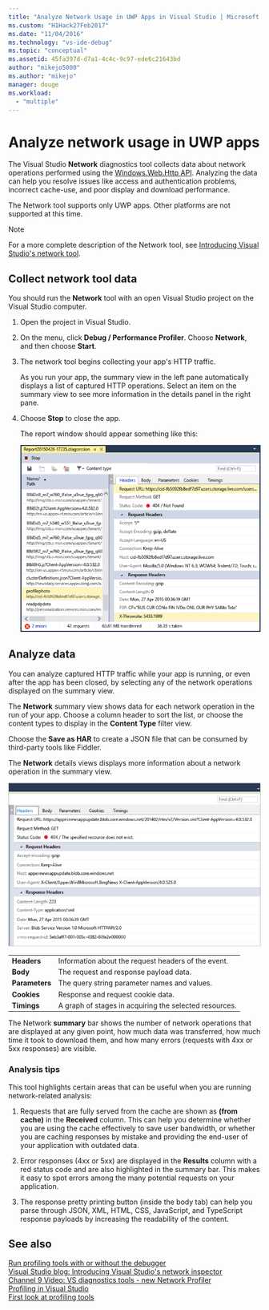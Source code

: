 ```yaml
---
title: "Analyze Network Usage in UWP Apps in Visual Studio | Microsoft Docs"
ms.custom: "H1Hack27Feb2017"
ms.date: "11/04/2016"
ms.technology: "vs-ide-debug"
ms.topic: "conceptual"
ms.assetid: 45fa397d-d7a1-4c4c-9c97-ede6c21643bd
author: "mikejo5000"
ms.author: "mikejo"
manager: douge
ms.workload: 
  - "multiple"
---
```

# Analyze network usage in UWP apps
The Visual Studio **Network** diagnostics tool collects data about network operations performed using the [Windows.Web.Http API](/uwp/api/windows.web.http). Analyzing the data can help you resolve issues like access and authentication problems, incorrect cache-use, and poor display and download performance.  
  
 The Network tool supports only UWP apps. Other platforms are not supported at this time.  
  
> [!NOTE]
>  For a more complete description of the Network tool, see [Introducing Visual Studio's network tool](http://blogs.msdn.com/b/visualstudio/archive/2015/05/04/introducing-visual-studios-network-tool.aspx).  
  
## Collect network tool data  
 You should run the **Network** tool with an open Visual Studio project on the Visual Studio computer.  
  
1. Open the project in Visual Studio.  
  
2. On the  menu, click **Debug / Performance Profiler**. Choose **Network**, and then choose **Start**.  
  
3. The network tool begins collecting your app's HTTP traffic.  
  
    As you run your app, the summary view in the left pane automatically displays a list of captured HTTP operations. Select an item on the summary view to see more information in the details panel in the right pane.  
  
4. Choose **Stop** to close the app.  
  
   The report window should appear something like this:  
  
   ![The Network window](../profiling/media/network_fullwindow.png "NETWORK_FullWindow")  
  
## Analyze data  
 You can analyze captured HTTP traffic while your app is running, or even after the app has been closed, by selecting any of the network operations displayed on the summary view.  
  
 The **Network** summary view shows data for each network operation in the run of your app. Choose a column header to sort the list, or choose the content types to display in the **Content Type** filter view.  
  
 Choose the **Save as HAR** to create a JSON file that can be consumed by third-party tools like Fiddler.  
  
 The **Network** details views displays more information about a network operation in the summary view.  
  
 ![Network tool details pane](../profiling/media/network_detailsviewpane.png "NETWORK_DetailsViewPane")  
  
|||  
|-|-|  
|**Headers**|Information about the request headers of the event.|  
|**Body**|The request and response payload data.|  
|**Parameters**|The query string parameter names and values.|  
|**Cookies**|Response and request cookie data.|  
|**Timings**|A graph of stages in acquiring the selected resources.|  
  
 The Network **summary** bar shows the number of network operations that are displayed at any given point, how much data was transferred, how much time it took to download them, and how many errors (requests with 4xx or 5xx responses) are visible.  
  
### Analysis tips  
 This tool highlights certain areas that can be useful when you are running network-related analysis:  
  
1.  Requests that are fully served from the cache are shown as **(from cache)** in the **Received** column. This can help you determine whether you are using the cache effectively to save user bandwidth, or whether you are caching responses by mistake and providing the end-user of your application with outdated data.  
  
2.  Error responses (4xx or 5xx) are displayed in the **Results** column with a red status code and are also highlighted in the summary bar. This makes it easy to spot errors among the many potential requests on your application.  
  
3.  The response pretty printing button (inside the body tab) can help you parse through JSON, XML, HTML, CSS, JavaScript, and TypeScript response payloads by increasing the readability of the content.  
  
## See also  
 [Run profiling tools with or without the debugger](../profiling/running-profiling-tools-with-or-without-the-debugger.md)  
 [Visual Studio blog: Introducing Visual Studio's network inspector](http://go.microsoft.com/fwlink/?LinkId=535022)   
 [Channel 9 Video: VS diagnostics tools - new Network Profiler](http://channel9.msdn.com/Series/ConnectOn-Demand/206)  
 [Profiling in Visual Studio](../profiling/index.md)  
 [First look at profiling tools](../profiling/profiling-feature-tour.md)
